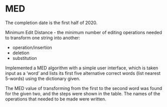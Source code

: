 # MED 
The completion date is the first half of 2020.

Minimum Edit Distance - the minimum number of editing operations needed to transform one string into another:
- operation/insertion
- deletion
- substitution

Implemented a MED algorithm with a simple user interface, which is taken input as a ‘word’ and lists its first five alternative correct words (list nearest 5-words) using the dictionary given.

The MED value of transforming from the first to the second word was found for the given two, and the steps were shown in the table. The names of the operations that needed to be made were written.
